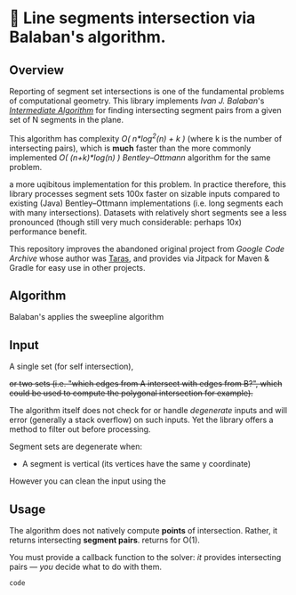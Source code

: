 # 🚧 Line segments intersection via Balaban's algorithm.

## Overview
Reporting of segment set intersections is one of the
fundamental problems of computational geometry. This library implements *Ivan J. Balaban*'s [*Intermediate Algorithm*](https://www2.cs.sfu.ca/~binay/813.2011/Balaban.pdf) for finding intersecting segment pairs from a given set of N segments in the plane.

This algorithm has complexity *O( n\*log<sup>2</sup>(n) + k )* (where k is the number of intersecting pairs), which is **much** faster than the more commonly implemented *O( (n+k)\*log(n) )* *Bentley–Ottmann* algorithm for the same problem. 

a more uqibitous implementation for this problem. In practice therefore, this library processes segment sets 100x faster on sizable inputs compared to existing (Java) Bentley–Ottmann implementations (i.e. long segments each with many intersections). Datasets with relatively short segments see a less pronounced (though still very much considerable: perhaps 10x) performance benefit. 

This repository improves the abandoned original project from *Google Code Archive* whose author was [Taras](https://github.com/taarraas), and provides via Jitpack for Maven & Gradle for easy use in other projects.

## Algorithm

Balaban's applies the sweepline algorithm 

## Input

A single set (for self intersection), 

~~or two sets (i.e. "which edges from A intersect with edges from B?", which could be used to compute the polygonal intersection for example).~~

The algorithm itself does not check for or handle *degenerate* inputs and will error (generally a stack overflow) on such inputs. Yet the library offers a method to filter out before processing.

Segment sets are degenerate when:
- A segment is vertical (its vertices have the same y coordinate)

However you can clean the input using the 

## Usage

The algorithm does not natively compute **points** of intersection. Rather, it returns intersecting **segment pairs**. returns for O(1).

You must provide a callback function to the solver: *it* provides intersecting pairs — *you* decide what to do with them.

```
code
```